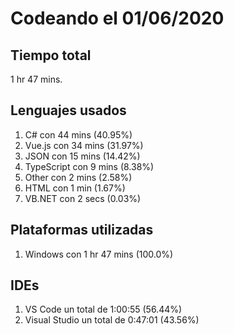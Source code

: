 # Codeando el 01/06/2020

## Tiempo total
1 hr 47 mins.

## Lenguajes usados
1. C# con 44 mins (40.95%)
1. Vue.js con 34 mins (31.97%)
1. JSON con 15 mins (14.42%)
1. TypeScript con 9 mins (8.38%)
1. Other con 2 mins (2.58%)
1. HTML con 1 min (1.67%)
1. VB.NET con 2 secs (0.03%)

## Plataformas utilizadas
1. Windows con 1 hr 47 mins (100.0%)

## IDEs
1. VS Code un total de 1:00:55 (56.44%)
1. Visual Studio un total de 0:47:01 (43.56%)
